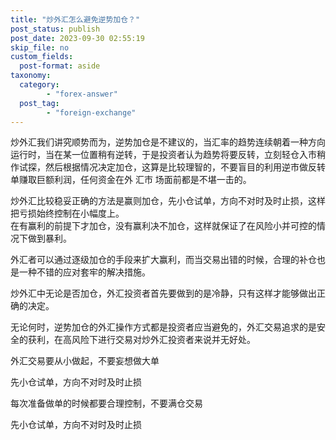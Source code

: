 ```yaml
---
title: "炒外汇怎么避免逆势加仓？"
post_status: publish
post_date: 2023-09-30 02:55:19
skip_file: no
custom_fields: 
  post-format: aside
taxonomy:
  category:
        - "forex-answer"
  post_tag:
        - "foreign-exchange"
---
```


炒外汇我们讲究顺势而为，逆势加仓是不建议的，当汇率的趋势连续朝着一种方向运行时，当在某一位置稍有逆转，于是投资者认为趋势将要反转，立刻轻仓入市稍作试探，然后根据情况决定加仓，这算是比较理智的，不要盲目的利用逆市做反转单赚取巨额利润，任何资金在外 汇市 场面前都是不堪一击的。

炒外汇比较稳妥正确的方法是赢则加仓，先小仓试单，方向不对时及时止损，这样把亏损始终控制在小幅度上。  
在有赢利的前提下才加仓，没有赢利决不加仓，这样就保证了在风险小并可控的情况下做到暴利。

外汇者可以通过逐级加仓的手段来扩大赢利，而当交易出错的时候，合理的补仓也是一种不错的应对套牢的解决措施。

炒外汇中无论是否加仓，外汇投资者首先要做到的是冷静，只有这样才能够做出正确的决定。

无论何时，逆势加仓的外汇操作方式都是投资者应当避免的，外汇交易追求的是安全的获利，在高风险下进行交易对炒外汇投资者来说并无好处。

外汇交易要从小做起，不要妄想做大单

先小仓试单，方向不对时及时止损

每次准备做单的时候都要合理控制，不要满仓交易

先小仓试单，方向不对时及时止损
